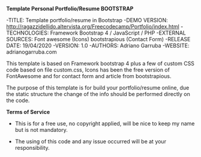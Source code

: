 **Template Personal Portfolio/Resume BOOTSTRAP**

-TITLE: Template portfolio/resume in Bootstrap
-DEMO VERSION: http://ragazzidellido.altervista.org/Freecodecamp/Portfolio/index.html
-TECHNOLOGIES: Framework Bootstrap 4 / JavaScript / PHP
-EXTERNAL SOURCES: Font awesome (Icons) bootstrapious (Contact Form)
-RELEASE DATE: 19/04/2020
-VERSION: 1.0
-AUTHORS: Adriano Garruba
-WEBSITE: adrianogarruba.com

This template is based on Framework bootstrap 4 plus a few of custom CSS code based on file custom.css, Icons has been the free version of FontAwesome and for contact form and article from bootstrapious.

The purpose of this template is for build your portfolio/resume online, due the static structure the change of the info should be performed directly on the code.



**Terms of Service**

- This is for a free use, no copyright applied, will be nice to keep my name but is not mandatory.

- The using of this code and any issue occurred will be at your responsibility.

